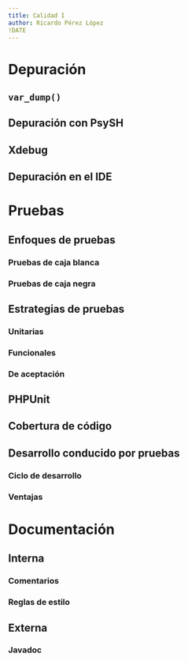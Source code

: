 ```yaml
---
title: Calidad I
author: Ricardo Pérez López
!DATE
---
```


# Depuración

## `var_dump()`

## Depuración con PsySH

## Xdebug

## Depuración en el IDE

# Pruebas

## Enfoques de pruebas

### Pruebas de caja blanca

### Pruebas de caja negra

## Estrategias de pruebas

### Unitarias

### Funcionales

### De aceptación

## PHPUnit

## Cobertura de código

## Desarrollo conducido por pruebas

### Ciclo de desarrollo

### Ventajas

# Documentación

## Interna

### Comentarios

### Reglas de estilo

## Externa

### Javadoc

